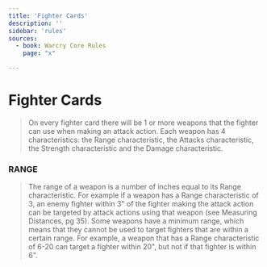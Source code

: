 ```yaml
---
title: 'Fighter Cards'
description: ''
sidebar: 'rules'
sources:
  - book: Warcry Core Rules
    page: "x"

---
```

    
# Fighter Cards

> On every fighter card there will be 1 or more weapons that the fighter can use when making an attack action. Each weapon has 4 characteristics: the Range characteristic, the Attacks characteristic, the  Strength characteristic and the Damage characteristic.


### RANGE 

> The range of a weapon is a number of inches equal to its Range characteristic. For example if a weapon has a Range characteristic of 3, an enemy fighter within 3" of the fighter making the attack action can be targeted by attack actions using that weapon (see Measuring Distances, pg 35). Some weapons have a minimum range, which means that they cannot be used to target fighters that are within a certain range. For example, a weapon that has a Range characteristic of 6-20 can target a fighter within 20", but not if that fighter is within 6".

